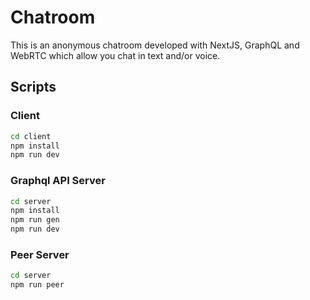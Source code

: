 # Chatroom

This is an anonymous chatroom developed with NextJS, GraphQL and WebRTC which allow you chat in text and/or voice.

## Scripts

### Client

```bash
cd client
npm install
npm run dev
```

### Graphql API Server

```bash
cd server
npm install
npm run gen
npm run dev
```

### Peer Server

```bash
cd server
npm run peer
```
